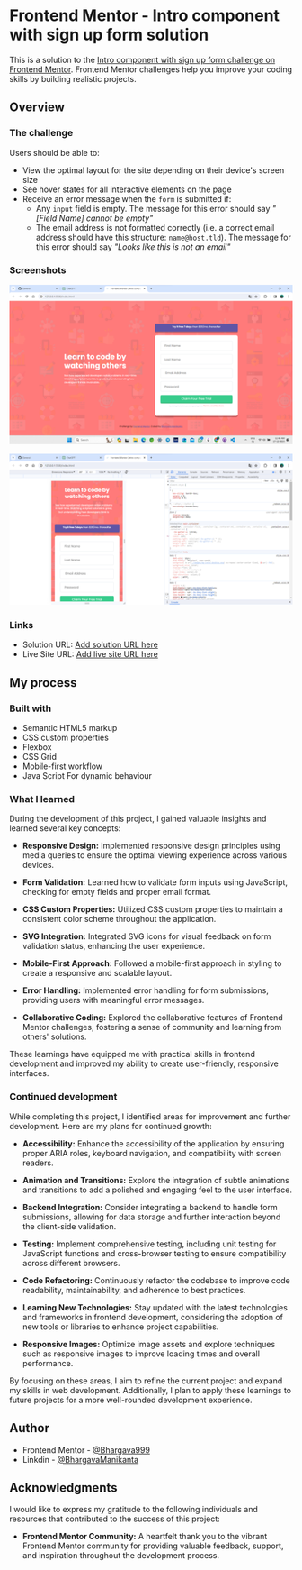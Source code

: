 # Frontend Mentor - Intro component with sign up form solution

This is a solution to the [Intro component with sign up form challenge on Frontend Mentor](https://www.frontendmentor.io/challenges/intro-component-with-signup-form-5cf91bd49edda32581d28fd1). Frontend Mentor challenges help you improve your coding skills by building realistic projects.

## Overview

### The challenge

Users should be able to:

- View the optimal layout for the site depending on their device's screen size
- See hover states for all interactive elements on the page
- Receive an error message when the `form` is submitted if:
  - Any `input` field is empty. The message for this error should say *"[Field Name] cannot be empty"*
  - The email address is not formatted correctly (i.e. a correct email address should have this structure: `name@host.tld`). The message for this error should say *"Looks like this is not an email"*

### Screenshots

![desktop-view](./ScreenShots/Screenshot%202023-12-17%20114643.png)

![mobile-view](./ScreenShots/Screenshot%202023-12-17%20114847.png)

### Links

- Solution URL: [Add solution URL here](https://github.com/Bhargava999/intro-component-with-signup-form-master)
- Live Site URL: [Add live site URL here](https://bhargava999.github.io/intro-component-with-signup-form-master)

## My process

### Built with

- Semantic HTML5 markup
- CSS custom properties
- Flexbox
- CSS Grid
- Mobile-first workflow
- Java Script For dynamic behaviour

### What I learned

During the development of this project, I gained valuable insights and learned several key concepts:

- **Responsive Design:** Implemented responsive design principles using media queries to ensure the optimal viewing experience across various devices.

- **Form Validation:** Learned how to validate form inputs using JavaScript, checking for empty fields and proper email format.

- **CSS Custom Properties:** Utilized CSS custom properties to maintain a consistent color scheme throughout the application.

- **SVG Integration:** Integrated SVG icons for visual feedback on form validation status, enhancing the user experience.

- **Mobile-First Approach:** Followed a mobile-first approach in styling to create a responsive and scalable layout.

- **Error Handling:** Implemented error handling for form submissions, providing users with meaningful error messages.

- **Collaborative Coding:** Explored the collaborative features of Frontend Mentor challenges, fostering a sense of community and learning from others' solutions.

These learnings have equipped me with practical skills in frontend development and improved my ability to create user-friendly, responsive interfaces.


### Continued development

While completing this project, I identified areas for improvement and further development. Here are my plans for continued growth:

- **Accessibility:** Enhance the accessibility of the application by ensuring proper ARIA roles, keyboard navigation, and compatibility with screen readers.

- **Animation and Transitions:** Explore the integration of subtle animations and transitions to add a polished and engaging feel to the user interface.

- **Backend Integration:** Consider integrating a backend to handle form submissions, allowing for data storage and further interaction beyond the client-side validation.

- **Testing:** Implement comprehensive testing, including unit testing for JavaScript functions and cross-browser testing to ensure compatibility across different browsers.

- **Code Refactoring:** Continuously refactor the codebase to improve code readability, maintainability, and adherence to best practices.

- **Learning New Technologies:** Stay updated with the latest technologies and frameworks in frontend development, considering the adoption of new tools or libraries to enhance project capabilities.

- **Responsive Images:** Optimize image assets and explore techniques such as responsive images to improve loading times and overall performance.

By focusing on these areas, I aim to refine the current project and expand my skills in web development. Additionally, I plan to apply these learnings to future projects for a more well-rounded development experience.

## Author

- Frontend Mentor - [@Bhargava999](https://www.frontendmentor.io/profile/Bhargava999)
- Linkdin - [@BhargavaManikanta](https://www.linkedin.com/in/bhargava-manikanta-mamidisetti-1022a3222/)

## Acknowledgments

I would like to express my gratitude to the following individuals and resources that contributed to the success of this project:

- **Frontend Mentor Community:** A heartfelt thank you to the vibrant Frontend Mentor community for providing valuable feedback, support, and inspiration throughout the development process.

